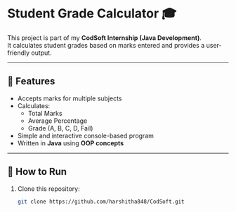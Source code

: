 # Student Grade Calculator 🎓

This project is part of my **CodSoft Internship (Java Development)**.  
It calculates student grades based on marks entered and provides a user-friendly output.

---

## 📌 Features
- Accepts marks for multiple subjects
- Calculates:
  - Total Marks
  - Average Percentage
  - Grade (A, B, C, D, Fail)
- Simple and interactive console-based program
- Written in **Java** using **OOP concepts**

---

## 🚀 How to Run
1. Clone this repository:
   ```bash
   git clone https://github.com/harshitha848/CodSoft.git

